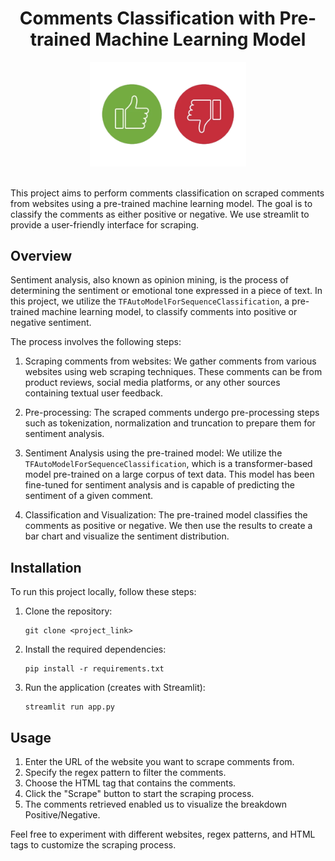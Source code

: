 <div align="center">

# Comments Classification with Pre-trained Machine Learning Model

<img src="static/sentiment_analysis.png" alt="Comments Classification (Positive/negative)" width="250px">

</div>

<br>

This project aims to perform comments classification on scraped comments from websites using a pre-trained machine learning model. The goal is to classify the comments as either positive or negative. We use streamlit to provide a user-friendly interface for scraping.

## Overview

Sentiment analysis, also known as opinion mining, is the process of determining the sentiment or emotional tone expressed in a piece of text. In this project, we utilize the `TFAutoModelForSequenceClassification`, a pre-trained machine learning model, to classify comments into positive or negative sentiment.

The process involves the following steps:

1. Scraping comments from websites: We gather comments from various websites using web scraping techniques. These comments can be from product reviews, social media platforms, or any other sources containing textual user feedback.

2. Pre-processing: The scraped comments undergo pre-processing steps such as tokenization, normalization and truncation to prepare them for sentiment analysis.

3. Sentiment Analysis using the pre-trained model: We utilize the `TFAutoModelForSequenceClassification`, which is a transformer-based model pre-trained on a large corpus of text data. This model has been fine-tuned for sentiment analysis and is capable of predicting the sentiment of a given comment.

4. Classification and Visualization: The pre-trained model classifies the comments as positive or negative. We then use the results to create a bar chart and visualize the sentiment distribution.

## Installation

To run this project locally, follow these steps:

1. Clone the repository:
   ```
   git clone <project_link>
   ```

2. Install the required dependencies:
   ```
   pip install -r requirements.txt
   ```

3. Run the application (creates with Streamlit):
   ```
   streamlit run app.py
   ```

## Usage

1. Enter the URL of the website you want to scrape comments from.
2. Specify the regex pattern to filter the comments.
3. Choose the HTML tag that contains the comments.
4. Click the "Scrape" button to start the scraping process.
5. The comments retrieved enabled us to visualize the breakdown Positive/Negative.

Feel free to experiment with different websites, regex patterns, and HTML tags to customize the scraping process.
